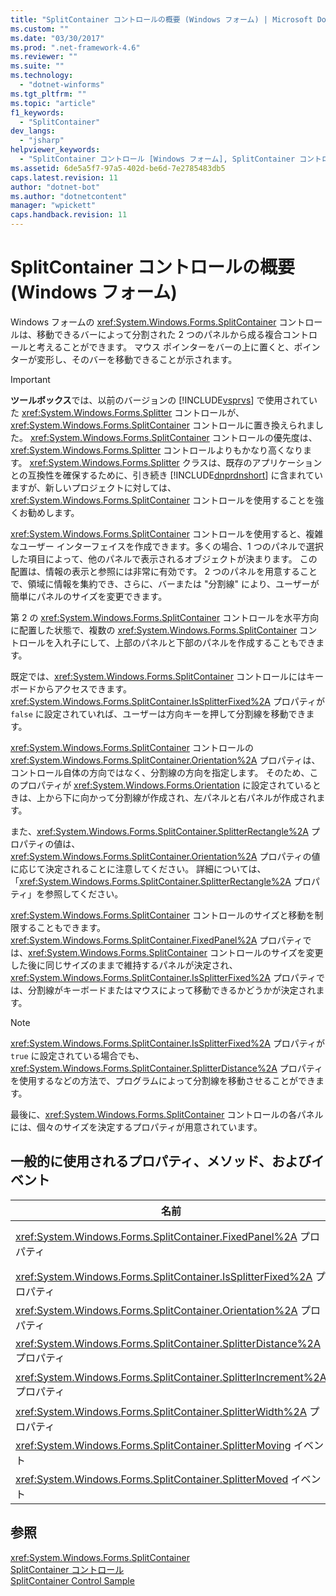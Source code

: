 ```yaml
---
title: "SplitContainer コントロールの概要 (Windows フォーム) | Microsoft Docs"
ms.custom: ""
ms.date: "03/30/2017"
ms.prod: ".net-framework-4.6"
ms.reviewer: ""
ms.suite: ""
ms.technology: 
  - "dotnet-winforms"
ms.tgt_pltfrm: ""
ms.topic: "article"
f1_keywords: 
  - "SplitContainer"
dev_langs: 
  - "jsharp"
helpviewer_keywords: 
  - "SplitContainer コントロール [Windows フォーム], SplitContainer コントロールの概要"
ms.assetid: 6de5a5f7-97a5-402d-be6d-7e2785483db5
caps.latest.revision: 11
author: "dotnet-bot"
ms.author: "dotnetcontent"
manager: "wpickett"
caps.handback.revision: 11
---
```

# SplitContainer コントロールの概要 (Windows フォーム)
Windows フォームの <xref:System.Windows.Forms.SplitContainer> コントロールは、移動できるバーによって分割された 2 つのパネルから成る複合コントロールと考えることができます。  マウス ポインターをバーの上に置くと、ポインターが変形し、そのバーを移動できることが示されます。  
  
> [!IMPORTANT]
>  **ツールボックス**では、以前のバージョンの [!INCLUDE[vsprvs](../../../../includes/vsprvs-md.md)] で使用されていた <xref:System.Windows.Forms.Splitter> コントロールが、<xref:System.Windows.Forms.SplitContainer> コントロールに置き換えられました。  <xref:System.Windows.Forms.SplitContainer> コントロールの優先度は、<xref:System.Windows.Forms.Splitter> コントロールよりもかなり高くなります。  <xref:System.Windows.Forms.Splitter> クラスは、既存のアプリケーションとの互換性を確保するために、引き続き [!INCLUDE[dnprdnshort](../../../../includes/dnprdnshort-md.md)] に含まれていますが、新しいプロジェクトに対しては、<xref:System.Windows.Forms.SplitContainer> コントロールを使用することを強くお勧めします。  
  
 <xref:System.Windows.Forms.SplitContainer> コントロールを使用すると、複雑なユーザー インターフェイスを作成できます。多くの場合、1 つのパネルで選択した項目によって、他のパネルで表示されるオブジェクトが決まります。  この配置は、情報の表示と参照には非常に有効です。  2 つのパネルを用意することで、領域に情報を集約でき、さらに、バーまたは "分割線" により、ユーザーが簡単にパネルのサイズを変更できます。  
  
 第 2 の <xref:System.Windows.Forms.SplitContainer> コントロールを水平方向に配置した状態で、複数の <xref:System.Windows.Forms.SplitContainer> コントロールを入れ子にして、上部のパネルと下部のパネルを作成することもできます。  
  
 既定では、<xref:System.Windows.Forms.SplitContainer> コントロールにはキーボードからアクセスできます。<xref:System.Windows.Forms.SplitContainer.IsSplitterFixed%2A> プロパティが `false` に設定されていれば、ユーザーは方向キーを押して分割線を移動できます。  
  
 <xref:System.Windows.Forms.SplitContainer> コントロールの <xref:System.Windows.Forms.SplitContainer.Orientation%2A> プロパティは、コントロール自体の方向ではなく、分割線の方向を指定します。  そのため、このプロパティが <xref:System.Windows.Forms.Orientation> に設定されているときは、上から下に向かって分割線が作成され、左パネルと右パネルが作成されます。  
  
 また、<xref:System.Windows.Forms.SplitContainer.SplitterRectangle%2A> プロパティの値は、<xref:System.Windows.Forms.SplitContainer.Orientation%2A> プロパティの値に応じて決定されることに注意してください。  詳細については、「<xref:System.Windows.Forms.SplitContainer.SplitterRectangle%2A> プロパティ」を参照してください。  
  
 <xref:System.Windows.Forms.SplitContainer> コントロールのサイズと移動を制限することもできます。  <xref:System.Windows.Forms.SplitContainer.FixedPanel%2A> プロパティでは、<xref:System.Windows.Forms.SplitContainer> コントロールのサイズを変更した後に同じサイズのままで維持するパネルが決定され、<xref:System.Windows.Forms.SplitContainer.IsSplitterFixed%2A> プロパティでは、分割線がキーボードまたはマウスによって移動できるかどうかが決定されます。  
  
> [!NOTE]
>  <xref:System.Windows.Forms.SplitContainer.IsSplitterFixed%2A> プロパティが `true` に設定されている場合でも、<xref:System.Windows.Forms.SplitContainer.SplitterDistance%2A> プロパティを使用するなどの方法で、プログラムによって分割線を移動させることができます。  
  
 最後に、<xref:System.Windows.Forms.SplitContainer> コントロールの各パネルには、個々のサイズを決定するプロパティが用意されています。  
  
## 一般的に使用されるプロパティ、メソッド、およびイベント  
  
|名前|Description|  
|--------|-----------------|  
|<xref:System.Windows.Forms.SplitContainer.FixedPanel%2A> プロパティ|<xref:System.Windows.Forms.SplitContainer> コントロールのサイズを変更した後に同じサイズのままで維持するパネルを決定します。|  
|<xref:System.Windows.Forms.SplitContainer.IsSplitterFixed%2A> プロパティ|分割線がキーボードまたはマウスによって移動できるかどうかを決定します。|  
|<xref:System.Windows.Forms.SplitContainer.Orientation%2A> プロパティ|分割線を垂直方向と水平方法のどちらで配置するかを決定します。|  
|<xref:System.Windows.Forms.SplitContainer.SplitterDistance%2A> プロパティ|左端または上端から移動できる分割バーまでの距離 \(ピクセル単位\) を決定します。|  
|<xref:System.Windows.Forms.SplitContainer.SplitterIncrement%2A> プロパティ|ユーザーが分割線を移動できる最小距離 \(ピクセル単位\) を決定します。|  
|<xref:System.Windows.Forms.SplitContainer.SplitterWidth%2A> プロパティ|分割線の幅 \(ピクセル単位\) を決定します。|  
|<xref:System.Windows.Forms.SplitContainer.SplitterMoving> イベント|分割線の移動中に発生します。|  
|<xref:System.Windows.Forms.SplitContainer.SplitterMoved> イベント|分割線の移動後に発生します。|  
  
## 参照  
 <xref:System.Windows.Forms.SplitContainer>   
 [SplitContainer コントロール](../../../../docs/framework/winforms/controls/splitcontainer-control-windows-forms.md)   
 [SplitContainer Control Sample](http://msdn.microsoft.com/ja-jp/9015fad0-7108-4d85-a83a-a72d038c4f65)